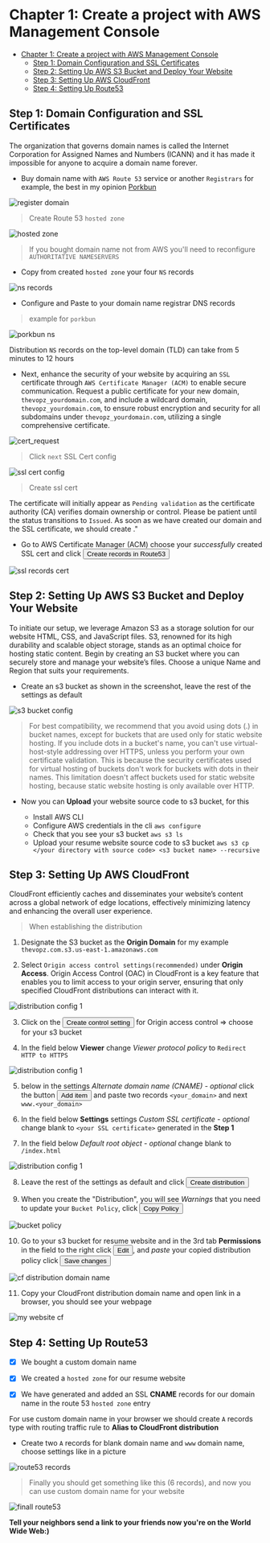 # Chapter 1: Create a project with AWS Management Console

- [Chapter 1: Create a project with AWS Management Console](#chapter-1--create-a-project-with-aws-management-console)
  * [Step 1: Domain Configuration and SSL Certificates](#step-1--domain-configuration-and-ssl-certificates)
  * [Step 2: Setting Up AWS S3 Bucket and Deploy Your Website](#step-2--setting-up-aws-s3-bucket-and-deploy-your-website)
  * [Step 3: Setting Up AWS CloudFront](#step-3--setting-up-aws-cloudfront)
  * [Step 4: Setting Up Route53](#step-4--setting-up-route53)

## Step 1: Domain Configuration and SSL Certificates

The organization that governs domain names is called the Internet Corporation for Assigned Names and Numbers (ICANN) 
and it has made it impossible for anyone to acquire a domain name forever.

* Buy domain name with `AWS Route 53` service or another `Registrars` for example, the best in my opinion [Porkbun](https://porkbun.com)

![register domain](../assets/chapter1/register_domain.jpg)

> Create Route 53 `hosted zone`

![hosted zone](../assets/chapter1/hosted_zone.jpg)

> If you bought domain name not from AWS you'll need to reconfigure `AUTHORITATIVE NAMESERVERS` 

* Copy from created `hosted zone` your four `NS` records 

![ns records](../assets/chapter1/a_name_servers.jpg)

* Configure and Paste to your domain name registrar DNS records

> example for `porkbun` 

![porkbun ns](../assets/chapter1/domain-nameservers.jpg)

Distribution `NS` records on the top-level domain (TLD) can take from 5 minutes to 12 hours

* Next, enhance the security of your website by acquiring an `SSL` certificate through `AWS Certificate Manager (ACM)` to enable secure communication. Request a public certificate for your new domain, `thevopz_yourdomain.com`, and include a wildcard domain, `thevopz_yourdomain.com`, to ensure robust encryption and security for all subdomains under `thevopz_yourdomain.com`, utilizing a single comprehensive certificate.

![cert_request](../assets/chapter1/cert_req.jpg)

> Click `next` SSL Cert config

![ssl cert config](../assets/chapter1/ssl_config_cert.jpg)

> Create ssl cert

The certificate will initially appear as `Pending validation` as the certificate authority (CA) verifies domain ownership or control. Please be patient until the status transitions to `Issued`. As soon as we have created our domain and the SSL certificate, we should create ."

* Go to AWS Certificate Manager (ACM) choose your *successfully* created SSL cert and click <button name="button">Create records in Route53</button>

![ssl records cert](../assets/chapter1/cert_records_route53.jpg)

## Step 2: Setting Up AWS S3 Bucket and Deploy Your Website

To initiate our setup, we leverage Amazon S3 as a storage solution for our website HTML, CSS, and JavaScript files. S3, renowned for its high durability and scalable object storage, stands as an optimal choice for hosting static content. Begin by creating an S3 bucket where you can securely store and manage your website’s files. Choose a unique Name and Region that suits your requirements.

* Create an s3 bucket as shown in the screenshot, leave the rest of the settings as default

![s3 bucket config](../assets/chapter1/create_bucket.jpg)

> For best compatibility, we recommend that you avoid using dots (.) in bucket names, except for buckets that are used only for static website hosting. If you include dots in a bucket's name, you can't use virtual-host-style addressing over HTTPS, unless you perform your own certificate validation. This is because the security certificates used for virtual hosting of buckets don't work for buckets with dots in their names.
This limitation doesn't affect buckets used for static website hosting, because static website hosting is only available over HTTP.


* Now you can **Upload** your website source code to s3 bucket, for this

  * Install AWS CLI
  * Configure AWS credentials in the cli `aws configure`
  * Check that you see your s3 bucket `aws s3 ls`
  * Upload your resume website source code to s3 bucket `aws s3 cp </your directory with source code> <s3 bucket name> --recursive` 

## Step 3: Setting Up AWS CloudFront

CloudFront efficiently caches and disseminates your website’s content across a global network of edge locations, effectively minimizing latency and enhancing the overall user experience.

> When establishing the distribution 
1. Designate the S3 bucket as the **Origin Domain** for my example `thevopz.com.s3.us-east-1.amazonaws.com`

2. Select `Origin access control settings(recommended)` under **Origin Access**. Origin Access Control (OAC) in CloudFront is a key feature that enables you to limit access to your origin server, ensuring that only specified CloudFront distributions can interact with it.

![distribution config 1](../assets/chapter1/create_distribution_1.jpg)

3. Click on the <button name="button">Create control setting</button> for Origin access control => choose for your s3 bucket

4. In the field below **Viewer** change *Viewer protocol policy* to `Redirect HTTP to HTTPS`

![distribution config 1](../assets/chapter1/create_distribution_2.jpg)

5. below in the settings *Alternate domain name (CNAME) - optional* click the button <button name="button">Add item</button> and paste two records `<your_domain>` and next `www.<your_domain>`

6. In the field below **Settings** settings *Custom SSL certificate - optional* change blank to `<your SSL certificate>` generated in the **Step 1**

7. In the field below *Default root object - optional* change blank to `/index.html`

![distribution config 1](../assets/chapter1/create_distribution_3.jpg)

8. Leave the rest of the settings as default and click <button name="button">Create distribution</button>

9. When you create the "Distribution", you will see *Warnings* that you need to update your `Bucket Policy`, click <button name="button">Copy Policy</button>

![bucket policy](../assets/chapter1/bucket_policy.jpg)

10. Go to your s3 bucket for resume website and in the 3rd tab **Permissions** in the field <Bucket policy> to the right click <button name="button">Edit</button>, and *paste* your copied distribution policy click <button name="button">Save changes</button>

![cf distribution domain name](../assets/chapter1/cf_distribution.jpg)

11. Copy your CloudFront distribution domain name and open link in a browser, you should see your webpage

![my website cf](../assets/chapter1/my_website.jpg)

## Step 4: Setting Up Route53

- [x] We bought a custom domain name 

- [x] We created a `hosted zone` for our resume website

- [x] We have generated and added an SSL **CNAME** records for our domain name in the route 53 `hosted zone` entry

For use custom domain name in your browser we should create `A` records type with routing traffic rule to **Alias to CloudFront distribution** 

* Create two `A` records for blank domain name and `www` domain name, choose settings like in a picture

![route53 records](../assets/chapter1/route53_a_records.jpg)

> Finally you should get something like this (6 records), and now you can use custom domain name for your website

![finall route53](../assets/chapter1/finall_route53.jpg)

**Tell your neighbors send a link to your friends now you're on the World Wide Web:)**